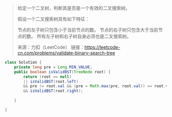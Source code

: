 > 给定一个二叉树，判断其是否是一个有效的二叉搜索树。
>
> 假设一个二叉搜索树具有如下特征：
>
> 节点的左子树只包含小于当前节点的数。
> 节点的右子树只包含大于当前节点的数。
> 所有左子树和右子树自身必须也是二叉搜索树。
>
> 来源：力扣（LeetCode）
> 链接：https://leetcode-cn.com/problems/validate-binary-search-tree

```java
class Solution {
    private long pre = Long.MIN_VALUE;
    public boolean isValidBST(TreeNode root) {
        return (root == null) 
        || isValidBST(root.left)
        && pre != root.val && (pre = Math.max(pre, root.val)) == root.val
        && isValidBST(root.right);
        
    }

}
```


